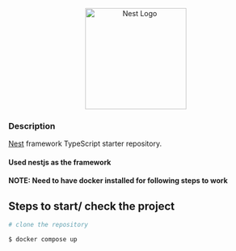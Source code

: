 <p align="center">
  <a href="http://nestjs.com/" target="blank"><img src="https://nestjs.com/img/logo-small.svg" width="200" alt="Nest Logo" /></a>
</p>

### Description

[Nest](https://github.com/nestjs/nest) framework TypeScript starter repository.

#### Used nestjs as the framework

#### NOTE: Need to have docker installed for following steps to work

## Steps to start/ check the project


```bash
# clone the repository

$ docker compose up

```